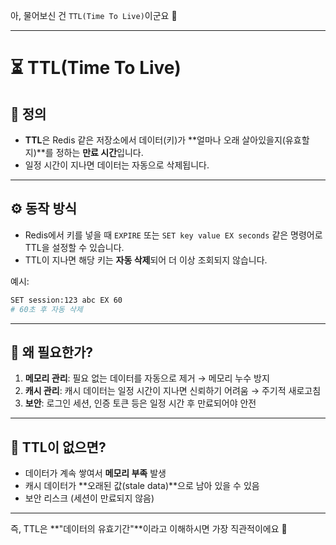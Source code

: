 아, 물어보신 건 `TTL(Time To Live)`이군요 🙂

---

# ⏳ TTL(Time To Live)

## 📌 정의

* **TTL**은 Redis 같은 저장소에서 데이터(키)가 \*\*얼마나 오래 살아있을지(유효할지)\*\*를 정하는 **만료 시간**입니다.
* 일정 시간이 지나면 데이터는 자동으로 삭제됩니다.

---

## ⚙️ 동작 방식

* Redis에서 키를 넣을 때 `EXPIRE` 또는 `SET key value EX seconds` 같은 명령어로 TTL을 설정할 수 있습니다.
* TTL이 지나면 해당 키는 **자동 삭제**되어 더 이상 조회되지 않습니다.

예시:

```bash
SET session:123 abc EX 60
# 60초 후 자동 삭제
```

---

## 🎯 왜 필요한가?

1. **메모리 관리**: 필요 없는 데이터를 자동으로 제거 → 메모리 누수 방지
2. **캐시 관리**: 캐시 데이터는 일정 시간이 지나면 신뢰하기 어려움 → 주기적 새로고침
3. **보안**: 로그인 세션, 인증 토큰 등은 일정 시간 후 만료되어야 안전

---

## 🚨 TTL이 없으면?

* 데이터가 계속 쌓여서 **메모리 부족** 발생
* 캐시 데이터가 \*\*오래된 값(stale data)\*\*으로 남아 있을 수 있음
* 보안 리스크 (세션이 만료되지 않음)

---

즉, TTL은 \*\*"데이터의 유효기간"\*\*이라고 이해하시면 가장 직관적이에요 🔑

